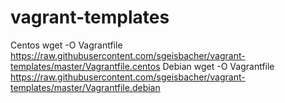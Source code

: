 # vagrant-templates
Centos
    wget -O Vagrantfile https://raw.githubusercontent.com/sgeisbacher/vagrant-templates/master/Vagrantfile.centos
Debian
    wget -O Vagrantfile https://raw.githubusercontent.com/sgeisbacher/vagrant-templates/master/Vagrantfile.debian

